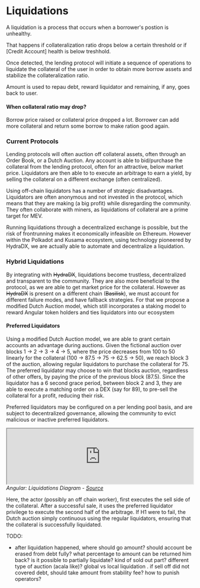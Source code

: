 # Liquidations

A liquidation is a process that occurs when a borrower's postion is unhealthy.

That happens if collateralization ratio drops below a certain threshold or if [Credit Account] health is below treshhold. 

Once detected, the lending protocol will initiate a sequence of operations to liquidate the collateral of the user in order to obtain more borrow assets and stabilize the collateralization ratio.

Amount is used to repau debt, reward liquidator and remaining, if any, goes back to user.

#### When collateral ratio may drop?


Borrow price raised or collateral price dropped a lot. Borrower can add more collateral and return some borrow to make ration good again.


### Current Protocols

Lending protocols will often auction off collateral assets, often through an Order Book, or a Dutch Auction. Any account is able to bid/purchase the collateral from the lending protocol, often for an attractive, below market price. Liquidators are then able to to execute an arbitrage to earn a yield, by selling the collateral on a different exchange (often centralized).


Using off-chain liquidators has a number of strategic disadvantages. Liquidators are often anonymous and not invested in the protocol, which means that they are making (a big profit) while disregarding the community. They often collaborate with miners, as liquidations of collateral are a prime target for MEV.


Running liquidations through a decentralized exchange is possible, but the risk of frontrunning makes it economically infeasible on Ethereum. However within the Polkadot and Kusama ecosystem, using technology pioneered by HydraDX, we are actually able to automate and decentralize a liquidation.


### Hybrid Liquidations

By integrating with ~~HydraDX~~, liquidations become trustless, decentralized and transparent to the community. They are also more beneficial to the protocol, as we are able to get market price for the collateral. However as ~~HydraDX~~ is present on a different chain (~~Basilisk~~), we must account for different failure modes, and have fallback strategies. For that we propose a modified Dutch Auction model, which still incorporates a staking model to reward Angular token holders and ties liquidators into our ecosystem


#### Preferred Liquidators

Using a modified Dutch Auction model, we are able to grant certain accounts an advantage during auctions. Given the fictional auction over blocks 1 -> 2 -> 3 -> 4 -> 5, where the price decreases from 100 to 50 linearly for the collateral (100 -> 87.5 -> 75 -> 62.5 -> 50), we reach block 3 of the auction, allowing regular liquidators to purchase the collateral for 75. The preferred liquidator may choose to win that blocks auction, regardless of other offers, by paying the price of the previous block (87.5). Since the liquidator has a 6 second grace period, between block 2 and 3, they are able to execute a matching order on a DEX (say for 89), to pre-sell the collateral for a profit, reducing their risk.

Preferred liquidators may be configured on a per lending pool basis, and are subject to decentralized governance, allowing the community to evict malicious or inactive preferred liquidators.


*<iframe width="100%" src="https://viewer.diagrams.net/?tags=%7B%7D&highlight=0000ff&edit=_blank&layers=1&nav=1&title=dutch-auction-pl.drawio#R7Vlbb9owFP41eezk3Lg8tsDaaZ2G1Enr%2BmaS08RSEiPHgdBfP4c4JLahNwFh0hAP9ufjS75zzucTsNxJWt4yvIx%2F0BASy0FhablTy3Fsz3Gs6ovCjUTGtkQiRkKJtcADeQEJIokWJIRcMeSUJpwsVTCgWQYBVzDMGF2rZs80UXdd4ggM4CHAiYn%2BJiGPa3Tkoxa%2FAxLFzc42kiMpbowlkMc4pOsO5M4sd8Io5XUrLSeQVOw1vNTzvh4Y3R2MQcbfMwHT1eqq8O%2Fjpzz%2FvvjGnvJn90qussJJIR9YHpZvGgYgC68rIkUvSHCek8Byb2KeJgKwRZPRIguh2gSJHoSCPjmZMh7TiGY4mbXojXlueYhqageQT3ELNAXONsKAQYI5WamewdLB0c5uN3VOidjCQTIaPekIGYojpC6Q04IFIOd0eXx9Gc%2FT1uGYRcCNdUSj8zAttPXSBzzmGB77RVIwvSbIvMcLkY7CQ5CTF7zYDiHVeTghUVZ5VjgDmABWwDgR4X8tB1IShgfc9lpAyXSUm7ZJUC0P5XG8rDD7URp9g0bb4FCN7HVMODwscVCNroXcqUweDOt3PHKpRqQWoOtWdwYSijuSM0AnomhgUGSKQ88U2YOeORoaHLmXxtFOsPriaGRw5F0aR67TM0djgyP%2F0jjyUM8cNSVhh6TrgFNmECUqrWXVLNKkNmivte2VOKc54YRW19uCck7TPfcepxqhtOAJyWCyqzPRcVh2bS1dbZNm96w0uwbNBsPHrgmhJPyxsRbtP1X7i6t95OC07FhON53OHJiohbaFTI1lgpBHeaZtp17Yb7rtUtve5i231jXiO2K0LgLfvlxPXfP6anCNP1nzast4%2FnlrXtszQvLnIgcmaHHQnJHggupfmT0XXwDbZgU8nT32ful4eoW352YenlUOzTL4bHJon0gO0cXJYRONp9bDXaGnF8cfVURbk0QHnVkSzTePWQlBwStJvDPfZXvTw8G%2Foofma8r%2FsufoeT48U5rr2fnZNPfG2nWk3zMH0lyECd50zJaVQX74wI62T1PyHzqXYT9U7EWjPsFxNcd8S%2B1ozp506UtzRr1rjui2v%2BzX%2FLd%2FkLizvw%3D%3D"></iframe>*
*Angular: Liquidations Diagram - [Source](https://viewer.diagrams.net/?tags=%7B%7D&highlight=0000ff&edit=_blank&layers=1&nav=1&title=dutch-auction-pl.drawio#R7Vlbb9owFP41eezk3Lg8tsDaaZ2G1Enr%2BmaS08RSEiPHgdBfP4c4JLahNwFh0hAP9ufjS75zzucTsNxJWt4yvIx%2F0BASy0FhablTy3Fsz3Gs6ovCjUTGtkQiRkKJtcADeQEJIokWJIRcMeSUJpwsVTCgWQYBVzDMGF2rZs80UXdd4ggM4CHAiYn%2BJiGPa3Tkoxa%2FAxLFzc42kiMpbowlkMc4pOsO5M4sd8Io5XUrLSeQVOw1vNTzvh4Y3R2MQcbfMwHT1eqq8O%2Fjpzz%2FvvjGnvJn90qussJJIR9YHpZvGgYgC68rIkUvSHCek8Byb2KeJgKwRZPRIguh2gSJHoSCPjmZMh7TiGY4mbXojXlueYhqageQT3ELNAXONsKAQYI5WamewdLB0c5uN3VOidjCQTIaPekIGYojpC6Q04IFIOd0eXx9Gc%2FT1uGYRcCNdUSj8zAttPXSBzzmGB77RVIwvSbIvMcLkY7CQ5CTF7zYDiHVeTghUVZ5VjgDmABWwDgR4X8tB1IShgfc9lpAyXSUm7ZJUC0P5XG8rDD7URp9g0bb4FCN7HVMODwscVCNroXcqUweDOt3PHKpRqQWoOtWdwYSijuSM0AnomhgUGSKQ88U2YOeORoaHLmXxtFOsPriaGRw5F0aR67TM0djgyP%2F0jjyUM8cNSVhh6TrgFNmECUqrWXVLNKkNmivte2VOKc54YRW19uCck7TPfcepxqhtOAJyWCyqzPRcVh2bS1dbZNm96w0uwbNBsPHrgmhJPyxsRbtP1X7i6t95OC07FhON53OHJiohbaFTI1lgpBHeaZtp17Yb7rtUtve5i231jXiO2K0LgLfvlxPXfP6anCNP1nzast4%2FnlrXtszQvLnIgcmaHHQnJHggupfmT0XXwDbZgU8nT32ful4eoW352YenlUOzTL4bHJon0gO0cXJYRONp9bDXaGnF8cfVURbk0QHnVkSzTePWQlBwStJvDPfZXvTw8G%2Foofma8r%2FsufoeT48U5rr2fnZNPfG2nWk3zMH0lyECd50zJaVQX74wI62T1PyHzqXYT9U7EWjPsFxNcd8S%2B1ozp506UtzRr1rjui2v%2BzX%2FLd%2FkLizvw%3D%3D)*


Here, the actor (possibly an off chain worker), first executes the sell side of the collateral. After a successful sale, it uses the preferred liquidator privilege to execute the second half of the arbitrage. If H1 were to fail, the Dutch auction simply continuous using the regular liquidators, ensuring that the collateral is successfully liquidated.


TODO:

* after liquidation happened, where should go amount? should account be erased from debt fully? what percentage to amount can be returned him back? is it possible to partially liquidate? kind of sold out part? different type of auction (acala like)? global vs local liquidation . if sell off did not covered debt, should take amount from stability fee? how to punish operators?
